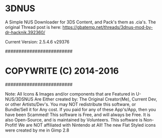 # 3DNUS
A Simple NUS Downloader for 3DS Content, and Pack's them as .cia's. 
The original Thread post is here: https://gbatemp.net/threads/3dnus-mod-by-dr-hacknik.392360/

Current Version: 2.5.4.6 v29376

#########################
# COPYWRITE (C) 2014-2016
#########################



Note: All Icons & Images and/or components that are Featured in U-NUS/3DSNUS Are Either created by:
The Original Creator(Me), Current Dev, or other Artists/Dev's. You may NOT redistribute this software, or 
Bundle/Sell it for Any cost. If you paid for any of these App's/App, then you have been Scammed!
This software is Free, and will always be Free. It is also Open-Source, and is maintained by Volunteers.
This software is Non-Profit!
We are NOT affiliated with Nintendo at All!
The new Flat Styled icons were created by me
in Gimp 2.8

